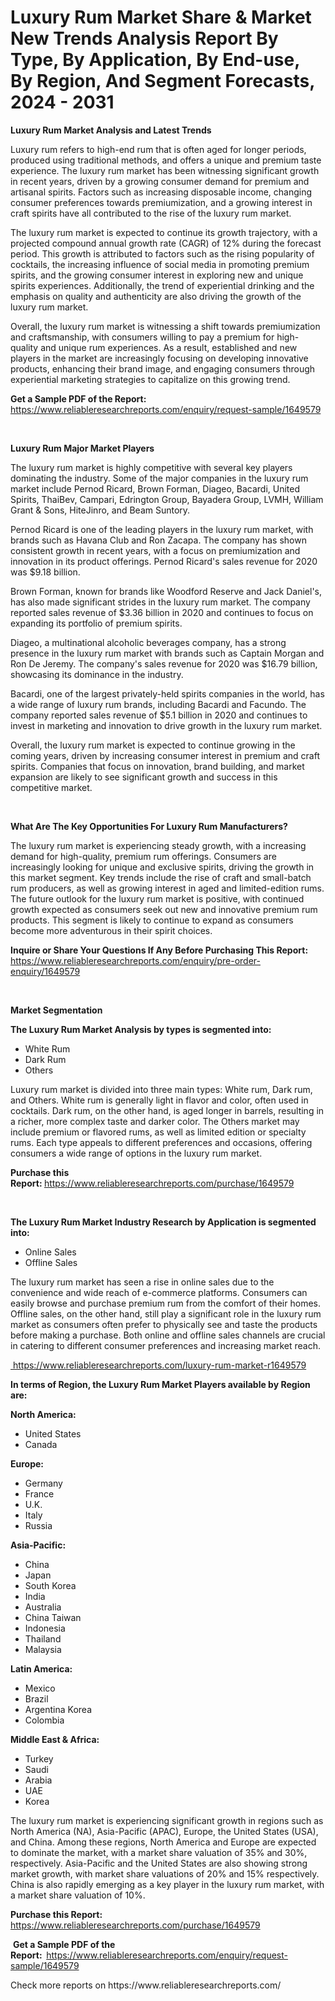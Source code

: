 <p><h1>Luxury Rum Market Share & Market New Trends Analysis Report By Type, By Application, By End-use, By Region, And Segment Forecasts, 2024 - 2031</h1></p><p><strong>Luxury Rum Market Analysis and Latest Trends</strong></p>
<p><p>Luxury rum refers to high-end rum that is often aged for longer periods, produced using traditional methods, and offers a unique and premium taste experience. The luxury rum market has been witnessing significant growth in recent years, driven by a growing consumer demand for premium and artisanal spirits. Factors such as increasing disposable income, changing consumer preferences towards premiumization, and a growing interest in craft spirits have all contributed to the rise of the luxury rum market.</p><p>The luxury rum market is expected to continue its growth trajectory, with a projected compound annual growth rate (CAGR) of 12% during the forecast period. This growth is attributed to factors such as the rising popularity of cocktails, the increasing influence of social media in promoting premium spirits, and the growing consumer interest in exploring new and unique spirits experiences. Additionally, the trend of experiential drinking and the emphasis on quality and authenticity are also driving the growth of the luxury rum market.</p><p>Overall, the luxury rum market is witnessing a shift towards premiumization and craftsmanship, with consumers willing to pay a premium for high-quality and unique rum experiences. As a result, established and new players in the market are increasingly focusing on developing innovative products, enhancing their brand image, and engaging consumers through experiential marketing strategies to capitalize on this growing trend.</p></p>
<p><strong>Get a Sample PDF of the Report:&nbsp;</strong> <a href="https://www.reliableresearchreports.com/enquiry/request-sample/1649579">https://www.reliableresearchreports.com/enquiry/request-sample/1649579</a></p>
<p>&nbsp;</p>
<p><strong>Luxury Rum Major Market Players</strong></p>
<p><p>The luxury rum market is highly competitive with several key players dominating the industry. Some of the major companies in the luxury rum market include Pernod Ricard, Brown Forman, Diageo, Bacardi, United Spirits, ThaiBev, Campari, Edrington Group, Bayadera Group, LVMH, William Grant & Sons, HiteJinro, and Beam Suntory.</p><p>Pernod Ricard is one of the leading players in the luxury rum market, with brands such as Havana Club and Ron Zacapa. The company has shown consistent growth in recent years, with a focus on premiumization and innovation in its product offerings. Pernod Ricard's sales revenue for 2020 was $9.18 billion.</p><p>Brown Forman, known for brands like Woodford Reserve and Jack Daniel's, has also made significant strides in the luxury rum market. The company reported sales revenue of $3.36 billion in 2020 and continues to focus on expanding its portfolio of premium spirits.</p><p>Diageo, a multinational alcoholic beverages company, has a strong presence in the luxury rum market with brands such as Captain Morgan and Ron De Jeremy. The company's sales revenue for 2020 was $16.79 billion, showcasing its dominance in the industry.</p><p>Bacardi, one of the largest privately-held spirits companies in the world, has a wide range of luxury rum brands, including Bacardi and Facundo. The company reported sales revenue of $5.1 billion in 2020 and continues to invest in marketing and innovation to drive growth in the luxury rum market.</p><p>Overall, the luxury rum market is expected to continue growing in the coming years, driven by increasing consumer interest in premium and craft spirits. Companies that focus on innovation, brand building, and market expansion are likely to see significant growth and success in this competitive market.</p></p>
<p>&nbsp;</p>
<p><strong>What Are The Key Opportunities For Luxury Rum Manufacturers?</strong></p>
<p><p>The luxury rum market is experiencing steady growth, with a increasing demand for high-quality, premium rum offerings. Consumers are increasingly looking for unique and exclusive spirits, driving the growth in this market segment. Key trends include the rise of craft and small-batch rum producers, as well as growing interest in aged and limited-edition rums. The future outlook for the luxury rum market is positive, with continued growth expected as consumers seek out new and innovative premium rum products. This segment is likely to continue to expand as consumers become more adventurous in their spirit choices.</p></p>
<p><strong>Inquire or Share Your Questions If Any Before Purchasing This Report:</strong> <a href="https://www.reliableresearchreports.com/enquiry/pre-order-enquiry/1649579">https://www.reliableresearchreports.com/enquiry/pre-order-enquiry/1649579</a></p>
<p>&nbsp;</p>
<p><strong>Market Segmentation</strong></p>
<p><strong>The Luxury Rum Market Analysis by types is segmented into:</strong></p>
<p><ul><li>White Rum</li><li>Dark Rum</li><li>Others</li></ul></p>
<p><p>Luxury rum market is divided into three main types: White rum, Dark rum, and Others. White rum is generally light in flavor and color, often used in cocktails. Dark rum, on the other hand, is aged longer in barrels, resulting in a richer, more complex taste and darker color. The Others market may include premium or flavored rums, as well as limited edition or specialty rums. Each type appeals to different preferences and occasions, offering consumers a wide range of options in the luxury rum market.</p></p>
<p><strong>Purchase this Report:&nbsp;</strong><a href="https://www.reliableresearchreports.com/purchase/1649579">https://www.reliableresearchreports.com/purchase/1649579</a></p>
<p>&nbsp;</p>
<p><strong>The Luxury Rum Market Industry Research by Application is segmented into:</strong></p>
<p><ul><li>Online Sales</li><li>Offline Sales</li></ul></p>
<p><p>The luxury rum market has seen a rise in online sales due to the convenience and wide reach of e-commerce platforms. Consumers can easily browse and purchase premium rum from the comfort of their homes. Offline sales, on the other hand, still play a significant role in the luxury rum market as consumers often prefer to physically see and taste the products before making a purchase. Both online and offline sales channels are crucial in catering to different consumer preferences and increasing market reach.</p></p>
<p><a href="https://www.reliableresearchreports.com/luxury-rum-market-r1649579">&nbsp;https://www.reliableresearchreports.com/luxury-rum-market-r1649579</a></p>
<p><strong>In terms of Region, the Luxury Rum Market Players available by Region are:</strong></p>
<p>
    <p> <strong> North America: </strong>
        <ul>
            <li>United States</li>
            <li>Canada</li>
        </ul>
        </p> 
    <p> <strong> Europe: </strong>
        <ul>
            <li>Germany</li>
            <li>France</li>
            <li>U.K.</li>
            <li>Italy</li>
            <li>Russia</li>
        </ul>
        </p> 
    <p> <strong> Asia-Pacific: </strong>
        <ul>
            <li>China</li>
            <li>Japan</li>
            <li>South Korea</li>
            <li>India</li>
            <li>Australia</li>
            <li>China Taiwan</li>
            <li>Indonesia</li>
            <li>Thailand</li>
            <li>Malaysia</li>
        </ul>
        </p> 
    <p> <strong> Latin America: </strong>
        <ul>
            <li>Mexico</li>
            <li>Brazil</li>
            <li>Argentina Korea</li>
            <li>Colombia</li>
        </ul>
        </p> 
    <p> <strong> Middle East & Africa: </strong>
        <ul>
            <li>Turkey</li>
            <li>Saudi</li>
            <li>Arabia</li>
            <li>UAE</li>
            <li>Korea</li>
        </ul>
    </p>
    </p>
<p><p>The luxury rum market is experiencing significant growth in regions such as North America (NA), Asia-Pacific (APAC), Europe, the United States (USA), and China. Among these regions, North America and Europe are expected to dominate the market, with a market share valuation of 35% and 30%, respectively. Asia-Pacific and the United States are also showing strong market growth, with market share valuations of 20% and 15% respectively. China is also rapidly emerging as a key player in the luxury rum market, with a market share valuation of 10%.</p></p>
<p><strong>Purchase this Report: </strong><a href="https://www.reliableresearchreports.com/purchase/1649579">https://www.reliableresearchreports.com/purchase/1649579</a></p>
<p>&nbsp;<strong>Get a Sample PDF of the Report:&nbsp;&nbsp;</strong><a href="https://www.reliableresearchreports.com/enquiry/request-sample/1649579">https://www.reliableresearchreports.com/enquiry/request-sample/1649579</a></p>
<p><strong></strong></p>
<p>Check more reports on https://www.reliableresearchreports.com/</p>